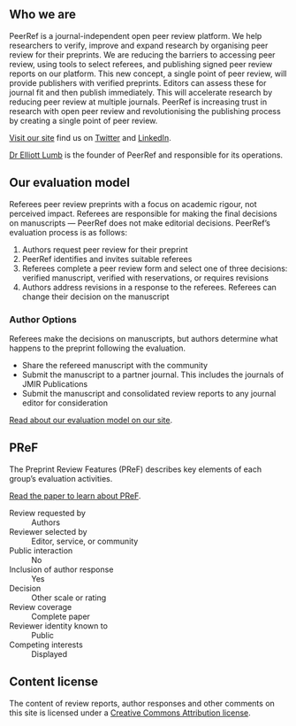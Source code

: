 ## Who we are

PeerRef is a journal-independent open peer review platform. We help researchers to verify, improve and expand research by organising peer review for their preprints. We are reducing the barriers to accessing peer review, using tools to select referees, and publishing signed peer review reports on our platform. This new concept, a single point of peer review, will provide publishers with verified preprints. Editors can assess these for journal fit and then publish immediately. This will accelerate research by reducing peer review at multiple journals. PeerRef is increasing trust in research with open peer review and revolutionising the publishing process by creating a single point of peer review.

[Visit our site](https://www.peerref.com/or) find us on [Twitter](https://twitter.com/PeerRef) and [LinkedIn](https://www.linkedin.com/company/peerref/). 

[Dr Elliott Lumb](https://www.linkedin.com/in/elliott-peerref/) is the founder of PeerRef and responsible for its operations. 


## Our evaluation model

Referees peer review preprints with a focus on academic rigour, not perceived impact. Referees are responsible for making the final decisions on manuscripts — PeerRef does not make editorial decisions. PeerRef’s evaluation process is as follows: 

1.	Authors request peer review for their preprint
2.	PeerRef identifies and invites suitable referees 
3.	Referees complete a peer review form and select one of three decisions: verified manuscript, verified with reservations, or requires revisions 
4.	Authors address revisions in a response to the referees. Referees can change their decision on the manuscript 

### Author Options
Referees make the decisions on manuscripts, but authors determine what happens to the preprint following the evaluation.

- Share the refereed manuscript with the community 
- Submit the manuscript to a partner journal. This includes the journals of JMIR Publications 
- Submit the manuscript and consolidated review reports to any journal editor for consideration

[Read about our evaluation model on our site](https://www.peerref.com/how-it-works).

## PReF

The Preprint Review Features (PReF) describes key elements of each group’s evaluation activities.

[Read the paper to learn about PReF](https://osf.io/8zj9w/).


<dl class="group-page-pref">
    <dt>Review requested by</dt>
    <dd>Authors</dd>
    <dt>Reviewer selected by</dt>
    <dd>Editor, service, or community</dd>
    <dt>Public interaction</dt>
    <dd>No</dd>
    <dt>Inclusion of author response</dt>
    <dd>Yes</dd>
    <dt>Decision</dt>
    <dd>Other scale or rating</dd>
    <dt>Review coverage</dt>
    <dd>Complete paper</dd>
    <dt>Reviewer identity known to</dt>
    <dd>Public</dd>
    <dt>Competing interests</dt>
    <dd>Displayed</dd>
</dl>

## Content license

The content of review reports, author responses and other comments on this site is licensed under a [Creative Commons Attribution license](https://creativecommons.org/licenses/by/4.0/).
